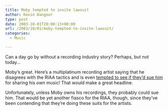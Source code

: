 ```yaml
---
title: Moby tempted to invite lawsuit
author: Kevin Dangoor
type: post
date: 2003-10-01T20:00:13+00:00
url: /2003/10/01/moby-tempted-to-invite-lawsuit/
categories:
  - Music

---
```

Can a day go by without a recording industry story? Perhaps, but not today&#8230;

Moby&#8217;s great. Here&#8217;s a multiplatinum recording artist saying that he disagrees with the RIAA tactics and is even [tempted to see if they&#8217;d sue him][1] for sharing his _own_ music! That would make a great headline.

Unfortunately, unless Moby owns his recordings, they probably could sue him. That would be yet another fiasco for the RIAA, though, since they&#8217;ve been contending that they&#8217;re doing these suits for the artists.

 [1]: http://www.moby.com/cms/viewdiary.asp?Diary_ID=1487&ViewType=Current "Moby Tour Diary Updates"